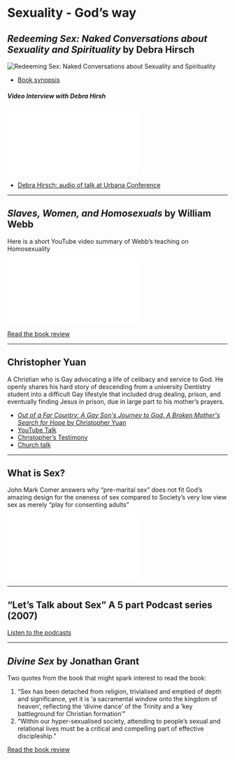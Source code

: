 # Sexuality - God’s way

## _Redeeming Sex: Naked Conversations about Sexuality and Spirituality_ by Debra Hirsch

![Redeeming Sex: Naked Conversations about Sexuality and Spirituality](http://www.seedbed.com/wp-content/uploads/redeeming-sex.jpg)

- [Book synopsis](http://www.seedbed.com/redeeming-sex-deb-hirsch/)

##### Video Interview with Debra Hirsh
<div class="container">
<iframe src="//www.youtube.com/embed/Jb96CCg5e50" frameborder="0" allowfullscreen class="video"></iframe>
</div>

- [Debra Hirsch: audio of talk at Urbana Conference]( https://urbana.org/seminar/redeeming-sex-missional-perspective-theology-sexuality-gender-identity)

---

## _Slaves, Women, and Homosexuals_ by William Webb

Here is a short YouTube video summary of Webb’s teaching on Homosexuality
<div class="container">
<iframe src="//www.youtube.com/embed/Uddcn_oC9jA" 
frameborder="0" allowfullscreen class="video"></iframe>
</div>

[Read the book review](https://bible.org/article/easy-x-y-z-review-william-webbs-slaves-women-and-homosexuals)

---

## Christopher Yuan
A Christian who is Gay advocating a life of celibacy and service to God. He openly shares his hard story of descending from a university Dentistry student into a difficult Gay lifestyle that included drug dealing, prison, and eventually finding Jesus in prison, due in large part to his mother’s prayers.

- [_Out of a Far Country: A Gay Son's Journey to God. A Broken Mother's Search for Hope_ by Christopher Yuan](https://www.amazon.ca/Out-Far-Country-Journey-Mothers/dp/0307729354)
- [YouTube Talk](https://www.youtube.com/watch?v=avqCaLR0nLQ )
- [Christopher’s Testimony](https://www.youtube.com/watch?v=cwmUNqrirO4)
- [Church talk](https://www.youtube.com/watch?v=Y_KspXItcsw?t=6m47s)

--- 

## What is Sex?
John Mark Comer answers why “pre-marital sex” does not fit God’s amazing design for the oneness of sex compared to Society’s very low view sex as merely “play for consenting adults”
<div class="container">
<iframe src="//www.youtube.com/embed/bF_5wbmrEsc" 
frameborder="0" allowfullscreen class="video"></iframe>
</div>

---

## “Let’s Talk about Sex” A 5 part Podcast series (2007)
[Listen to the podcasts](http://www.themeetinghouse.com/pageid/1738/)

---

## _Divine Sex_ by Jonathan Grant
Two quotes from the book that might spark interest to read the book:
1. “Sex has been detached from religion, trivialised and emptied of depth and significance, yet it is ‘a sacramental window onto the kingdom of heaven’, reflecting the ‘divine dance’ of the Trinity and a ‘key battleground for Christian formation’”
2. “Within our hyper-sexualised society, attending to people’s sexual and relational lives must be a critical and compelling part of effective discipleship.”

[Read the book review](http://www.jubilee-centre.org/book-review-divine-sex-by-jonathan-grant/)
